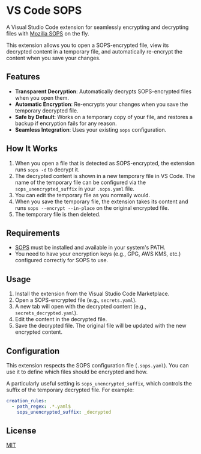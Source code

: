 # VS Code SOPS

A Visual Studio Code extension for seamlessly encrypting and decrypting files with [Mozilla SOPS](https://github.com/mozilla/sops) on the fly.

This extension allows you to open a SOPS-encrypted file, view its decrypted content in a temporary file, and automatically re-encrypt the content when you save your changes.

## Features

*   **Transparent Decryption**: Automatically decrypts SOPS-encrypted files when you open them.
*   **Automatic Encryption**: Re-encrypts your changes when you save the temporary decrypted file.
*   **Safe by Default**: Works on a temporary copy of your file, and restores a backup if encryption fails for any reason.
*   **Seamless Integration**: Uses your existing `sops` configuration.

## How It Works

1.  When you open a file that is detected as SOPS-encrypted, the extension runs `sops -d` to decrypt it.
2.  The decrypted content is shown in a new temporary file in VS Code. The name of the temporary file can be configured via the `sops_unencrypted_suffix` in your `.sops.yaml` file.
3.  You can edit the temporary file as you normally would.
4.  When you save the temporary file, the extension takes its content and runs `sops --encrypt --in-place` on the original encrypted file.
5.  The temporary file is then deleted.

## Requirements

*   [SOPS](https://github.com/mozilla/sops) must be installed and available in your system's PATH.
*   You need to have your encryption keys (e.g., GPG, AWS KMS, etc.) configured correctly for SOPS to use.

## Usage

1.  Install the extension from the Visual Studio Code Marketplace.
2.  Open a SOPS-encrypted file (e.g., `secrets.yaml`).
3.  A new tab will open with the decrypted content (e.g., `secrets_decrypted.yaml`).
4.  Edit the content in the decrypted file.
5.  Save the decrypted file. The original file will be updated with the new encrypted content.

## Configuration

This extension respects the SOPS configuration file (`.sops.yaml`). You can use it to define which files should be encrypted and how.

A particularly useful setting is `sops_unencrypted_suffix`, which controls the suffix of the temporary decrypted file. For example:

```yaml
creation_rules:
  - path_regex: .*.yaml$
    sops_unencrypted_suffix: _decrypted
```

## License

[MIT](LICENSE)